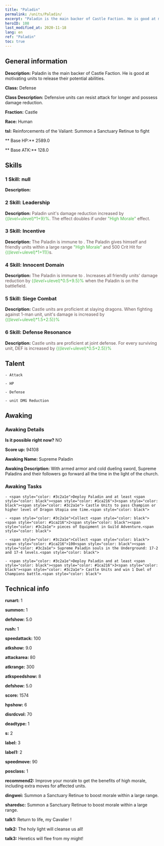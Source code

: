 ```yaml
---
title: "Paladin"
permalink: /units/Paladin/
excerpt: "Paladin is the main backer of Castle Faction. He is good at motivating units to release their potential abilities."
heroID: 108
last_modified_at: 2020-11-18
lang: en
ref: "Paladin"
toc: true
---
```

## General information
 **Description:** Paladin is the main backer of Castle Faction. He is good at motivating units to release their potential abilities.

 **Class:** Defense

 **Class Description:** Defensive units can resist attack for longer and possess damage reduction.

 **Fraction:** Castle

 **Race:** Human

 **tsl:** Reinforcements of the Valiant: Summon a Sanctuary Retinue to fight

 ** Base HP:** 2589.0

 ** Base ATK:** 128.0

## Skills
### 1 Skill: null
 **Description:** 

### 2 Skill: Leadership
 **Description:** <span style="color: #645252">Paladin unit's damage reduction increased by <span style="color: black"><span style="color: #48b946">{($level+$ulevel)*1+9}%<span style="color: black"><span style="color: #645252">. The effect doubles if under <span style="color: black"><span style="color: #48b946">\"High Morale\"<span style="color: black"><span style="color: #645252"> effect.<span style="color: black">

### 3 Skill: Incentive
 **Description:** <span style="color: #645252">The Paladin is immune to <span style="color: black"><span style="color: #48b946"><Low Morale><span style="color: black"><span style="color: #645252">. The Paladin gives himself and friendly units within a large range <span style="color: black"><span style="color: #48b946">\"High Morale\"<span style="color: black"><span style="color: #645252"> and 500 Crit Hit for <span style="color: black"><span style="color: #48b946">{(($level+$ulevel)*1+11)}<span style="color: black"><span style="color: #645252">s.<span style="color: black">

### 4 Skill: Innocent Domain
 **Description:** <span style="color: #645252">The Paladin is immune to <span style="color: black"><span style="color: #48b946"><Disease><span style="color: black"><span style="color: #645252">. Increases all friendly units' damage reduction by <span style="color: black"><span style="color: #48b946">{($level+$ulevel)*0.5+9.5}%<span style="color: black"><span style="color: #645252"> when the Paladin is on the battlefield.<span style="color: black">

### 5 Skill: Siege Combat
 **Description:** <span style="color: #645252">Castle units are proficient at slaying dragons. When fighting against 1-man unit, unit's damage is increased by <span style="color: black"><span style="color: #48b946">{(($level+$ulevel)*1.5+2.5)}%<span style="color: black"><span style="color: #645252"> <span style="color: black">

### 6 Skill: Defense Resonance
 **Description:** <span style="color: #645252">Castle units are proficient at joint defense. For every surviving unit, DEF is increased by <span style="color: black"><span style="color: #48b946">{(($level+$ulevel)*0.5+2.5)}%<span style="color: black"><span style="color: #645252"><span style="color: black">

## Talent
    - Attack

    - HP

    - Defense

    - unit DMG Reduction

## Awaking
### Awaking Details
 **Is it possible right now?** NO

 **Score up:** 94108

 **Awaking Name:** Supreme Paladin

 **Awaking Description:** With armed armor and cold dueling sword, Supreme Paladins and their followers go forward all the time in the light of the church.

### Awaking Tasks
    - <span style="color: #3c2a1e">Deploy Paladin and at least <span style="color: black"><span style="color: #1ca216">3<span style="color: black"><span style="color: #3c2a1e"> Castle Units to pass Champion or higher level of Dragon Utopia one time.<span style="color: black">

    - <span style="color: #3c2a1e">Collect <span style="color: black"><span style="color: #1ca216">2<span style="color: black"><span style="color: #3c2a1e"> pieces of Equipment in Guild Adventure.<span style="color: black">

    - <span style="color: #3c2a1e">Collect <span style="color: black"><span style="color: #1ca216">100<span style="color: black"><span style="color: #3c2a1e"> Supreme Paladin souls in the Underground: 17-2 and 17-4 levels.<span style="color: black">

    - <span style="color: #3c2a1e">Deploy Paladin and at least <span style="color: black"><span style="color: #1ca216">3<span style="color: black"><span style="color: #3c2a1e"> Castle Units and win 1 Duel of Champions battle.<span style="color: black">

## Technical info
 **runart:** 1

 **summon:** 1

 **defshow:** 5.0

 **rush:** 1

 **speedattack:** 100

 **atkshow:** 9.0

 **attackarea:** 80

 **atkrange:** 300

 **atkspeedshow:** 8

 **defshow:** 5.0

 **score:** 1574

 **hpshow:** 6

 **disrdcvol:** 70

 **deadtype:** 1

 **s:** 2

 **label:** 3

 **label1:** 2

 **speedmove:** 90

 **posclass:** 1

 **recommend2:** Improve your morale to get the benefits of high morale, including extra moves for affected units.

 **dingwei:** Summon a Sanctuary Retinue to boost morale within a large range.

 **sharedsc:** Summon a Sanctuary Retinue to boost morale within a large range.

 **talk1:** Return to life, my Cavalier !

 **talk2:** The holy light will cleanse us all!

 **talk3:** Heretics will flee from my might!

